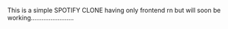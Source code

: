 This is a simple SPOTIFY CLONE having only frontend rn but will soon be working........................ 
